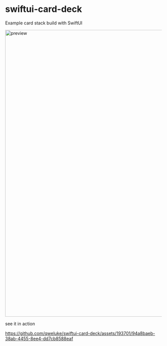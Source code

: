 # swiftui-card-deck
Example card stack build with SwiftUI


<img width="923" alt="preview" src="https://github.com/qweluke/swiftui-card-deck/assets/193701/8e848006-a4f4-4980-9fba-dbe2757628ef">

see it in action 

https://github.com/qweluke/swiftui-card-deck/assets/193701/94a8baeb-38ab-4455-8ee4-dd7cb8588eaf

